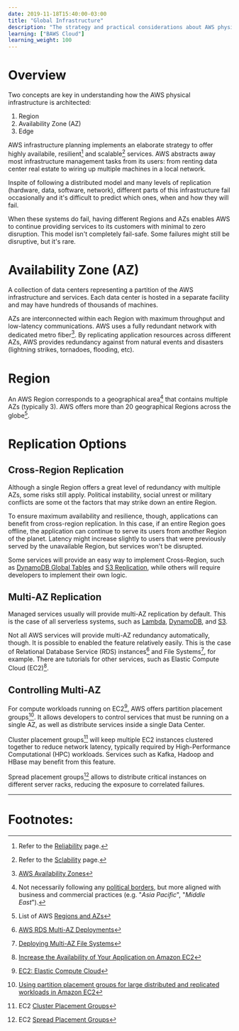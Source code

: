 ```yaml
---
date: 2019-11-18T15:40:00-03:00
title: "Global Infrastructure"
description: "The strategy and practical considerations about AWS physical infrastructure"
learning: ["BAWS Cloud"]
learning_weight: 100
---
```


# Overview

Two concepts are key in understanding how the AWS physical infrastructure is architected:

1. Region
2. Availability Zone (AZ)
3. Edge 

AWS infrastructure planning implements an elaborate strategy to offer highly availabile, resilient[^1] and scalable[^2] services. AWS abstracts away most infrastructure management tasks from its users: from renting data center real estate to wiring up multiple machines in a local network.

Inspite of following a distributed model and many levels of replication (hardware, data, software, network), different parts of this infrastructure fail occasionally and it's difficult to predict which ones, when and how they will fail.

When these systems do fail, having different Regions and AZs enables AWS to continue providing services to its customers with minimal to zero disruption. This model isn't completely fail-safe. Some failures might still be disruptive, but it's rare.

# Availability Zone (AZ)

A collection of data centers representing a partition of the AWS infrastructure and services. Each data center is hosted in a separate facility and may have hundreds of thousands of machines.

AZs are interconnected within each Region with maximum throughput and low-latency communications. AWS uses a fully redundant network with dedicated metro fiber[^3]. By replicating application resources across different AZs, AWS provides redundancy against from natural events and disasters (lightning strikes, tornadoes, flooding, etc).

# Region

An AWS Region corresponds to a geographical area[^4] that contains multiple AZs (typically 3). AWS offers more than 20 geographical Regions across the globe[^5].

# Replication Options

## Cross-Region Replication

Although a single Region offers a great level of redundancy with multiple AZs, some risks still apply. Political instability, social unrest or military conflicts are some ot the factors that may strike down an entire Region.

To ensure maximum availability and resilience, though, applications can benefit from cross-region replication. In this case, if an entire Region goes offline, the application can continue to serve its users from another Region of the planet. Latency might increase slightly to users that were previously served by the unavailable Region, but services won't be disrupted.

Some services will provide an easy way to implement Cross-Region, such as [DynamoDB Global Tables](/knowledge-base/dynamodb/global-tables/?utm_source=dashbird-site&utm_medium=article&utm_campaign=knowledge-base&utm_content=aws-cloud) and [S3 Replication](https://docs.aws.amazon.com/AmazonS3/latest/dev/replication.html), while others will require developers to implement their own logic.

## Multi-AZ Replication

Managed services usually will provide multi-AZ replication by default. This is the case of all serverless systems, such as [Lambda](/knowledge-base/aws-lambda/introduction-to-aws-lambda/), [DynamoDB](/knowledge-base/dynamodb/overview-and-main-concepts/), and [S3](https://aws.amazon.com/s3/).

Not all AWS services will provide multi-AZ redundancy automatically, though. It is possible to enabled the feature relatively easily. This is the case of Relational Database Service (RDS) instances[^6] and File Systems[^7], for example. There are tutorials for other services, such as Elastic Compute Cloud (EC2)[^8].

## Controlling Multi-AZ

For compute workloads running on EC2[^9], AWS offers partition placement groups[^10]. It allows developers to control services that must be running on a single AZ, as well as distribute services inside a single Data Center.

Cluster placement groups[^11] will keep multiple EC2 instances clustered together to reduce network latency, typically required by High-Performance Computational (HPC) workloads. Services such as Kafka, Hadoop and HBase may benefit from this feature.

Spread placement groups[^12] allows to distribute critical instances on different server racks, reducing the exposure to correlated failures.

---

# Footnotes:

[^1]:
     Refer to the [Reliability](/knowledge-base/basic-concepts/reliability/) page.

[^2]:
     Refer to the [Sclability](/knowledge-base/basic-concepts/scalability/) page.

[^3]:
     [AWS Availability Zones](https://aws.amazon.com/about-aws/global-infrastructure/regions_az/#Availability_Zones)

[^4]:
     Not necessarily following any [political borders](https://en.wikipedia.org/wiki/Border#Political_borders), but more aligned with business and commercial practices (e.g. "_Asia Pacific_", "_Middle East_").

[^5]:
     List of AWS [Regions and AZs](https://aws.amazon.com/about-aws/global-infrastructure/regions_az/)

[^6]:
     [AWS RDS Multi-AZ Deployments](https://aws.amazon.com/rds/details/multi-az/)

[^7]:
     [Deploying Multi-AZ File Systems](https://docs.aws.amazon.com/fsx/latest/WindowsGuide/multi-az-deployments.html)

[^8]:
     [Increase the Availability of Your Application on Amazon EC2](https://docs.aws.amazon.com/AWSEC2/latest/UserGuide/ec2-increase-availability.html)

[^9]:
     [EC2: Elastic Compute Cloud](https://aws.amazon.com/ec2/)

[^10]:
     [Using partition placement groups for large distributed and replicated workloads in Amazon EC2](https://aws.amazon.com/blogs/compute/using-partition-placement-groups-for-large-distributed-and-replicated-workloads-in-amazon-ec2/)

[^11]:
      EC2 [Cluster Placement Groups](https://docs.aws.amazon.com/AWSEC2/latest/UserGuide/placement-groups.html#placement-groups-cluster)

[^12]:
      EC2 [Spread Placement Groups](https://docs.aws.amazon.com/AWSEC2/latest/UserGuide/placement-groups.html#placement-groups-spread)
